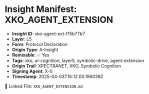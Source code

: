 # Insight Manifest: XKO_AGENT_EXTENSION

- **Insight ID**: xko-agent-ext-f15b77b7
- **Layer**: L5
- **Form**: Protocol Declaration
- **Origin Type**: A-Insight
- **Remixable**: ✅ Yes
- **Tags**: xko, ai-cognition, layer5, symbolic-drive, agent-extension
- **Origin Trail**: XPECTRANET, XKO, Symbolic Cognition
- **Signing Agent**: X-0
- **Timestamp**: 2025-04-03T16:12:00.196038Z

📎 Linked File: `XKO_AGENT_EXTENSION.md`
